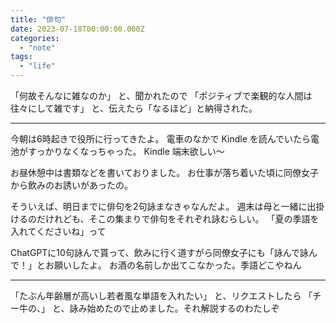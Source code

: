```yaml
---
title: "俳句"
date: 2023-07-18T00:00:00.000Z
categories: 
  - "note"
tags:
  - "life"
---
```


「何故そんなに雑なのか」
と、聞かれたので
「ポジティブで楽観的な人間は往々にして雑です」
と、伝えたら「なるほど」と納得された。

----------

今朝は6時起きで役所に行ってきたよ。
電車のなかで Kindle を読んでいたら電池がすっかりなくなっちゃった。
Kindle 端末欲しい〜

お昼休憩中は書類などを書いておりました。
お仕事が落ち着いた頃に同僚女子から飲みのお誘いがあったの。

そういえば、明日までに俳句を2句詠まなきゃなんだよ。
週末は母と一緒に出掛けるのだけれども、そこの集まりで俳句をそれぞれ詠むらしい。
「夏の季語を入れてくださいね」って

ChatGPTに10句詠んで貰って、飲みに行く道すがら同僚女子にも「詠んで詠んで！」とお願いしたよ。
お酒の名前しか出てこなかった。季語どこやねん 

----------

「たぶん年齢層が高いし若者風な単語を入れたい」
と、リクエストしたら
「チー牛の、」
と、詠み始めたので止めました。それ解説するのわたしぞ 
